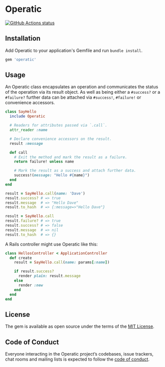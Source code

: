 # Operatic

[![GitHub Actions status](https://github.com/benpickles/operatic/workflows/Ruby/badge.svg)](https://github.com/benpickles/operatic)

## Installation

Add Operatic to your application's Gemfile and run `bundle install`.

```ruby
gem 'operatic'
```

## Usage

An Operatic class encapsulates an operation and communicates the status of the operation via its result object. As well as being either a `#success?` or a `#failure?` further data can be attached via `#success!`, `#failure!` or convenience accessors.

```ruby
class SayHello
  include Operatic

  # Readers for attributes passed via `.call`.
  attr_reader :name

  # Declare convenience accessors on the result.
  result :message

  def call
    # Exit the method and mark the result as a failure.
    return failure! unless name

    # Mark the result as a success and attach further data.
    success!(message: "Hello #{name}")
  end
end

result = SayHello.call(name: 'Dave')
result.success? # => true
result.message  # => "Hello Dave"
result.to_hash  # => {:message=>"Hello Dave"}

result = SayHello.call
result.failure? # => true
result.success? # => false
result.message  # => nil
result.to_hash  # => {}
```

A Rails controller might use Operatic like this:

```ruby
class HellosController < ApplicationController
  def create
    result = SayHello.call(name: params[:name])

    if result.success?
      render plain: result.message
    else
      render :new
    end
  end
end
```

## License

The gem is available as open source under the terms of the [MIT License](https://opensource.org/licenses/MIT).

## Code of Conduct

Everyone interacting in the Operatic project’s codebases, issue trackers, chat rooms and mailing lists is expected to follow the [code of conduct](https://github.com/benpickles/operatic/blob/master/CODE_OF_CONDUCT.md).
